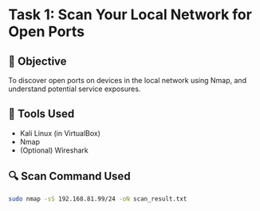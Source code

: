 # Task 1: Scan Your Local Network for Open Ports

## 🎯 Objective
To discover open ports on devices in the local network using Nmap, and understand potential service exposures.

## 🧰 Tools Used
- Kali Linux (in VirtualBox)
- Nmap
- (Optional) Wireshark

## 🔍 Scan Command Used
```bash
sudo nmap -sS 192.168.81.99/24 -oN scan_result.txt
